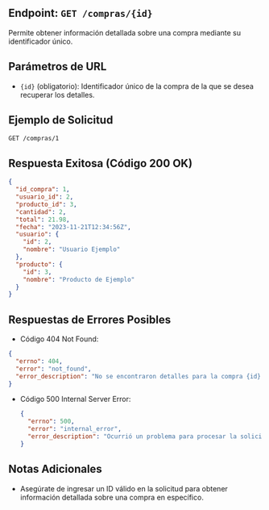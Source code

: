 ##  Endpoint: `GET /compras/{id}`

Permite obtener información detallada sobre una compra mediante su identificador único.

## Parámetros de URL
- `{id}` (obligatorio): Identificador único de la compra de la que se desea recuperar los detalles.

## Ejemplo de Solicitud
```http
GET /compras/1

```

## Respuesta Exitosa (Código 200 OK)
```json
{
  "id_compra": 1,
  "usuario_id": 2,
  "producto_id": 3,
  "cantidad": 2,
  "total": 21.98,
  "fecha": "2023-11-21T12:34:56Z",
  "usuario": {
    "id": 2,
    "nombre": "Usuario Ejemplo"
  },
  "producto": {
    "id": 3,
    "nombre": "Producto de Ejemplo"
  }
}

```
## Respuestas de Errores Posibles
- Código 404 Not Found:

```json
{
  "errno": 404,
  "error": "not_found",
  "error_description": "No se encontraron detalles para la compra {id}."
}
```

- Código 500 Internal Server Error:
  ```json
  {
    "errno": 500,
    "error": "internal_error",
    "error_description": "Ocurrió un problema para procesar la solicitud"
  }
  ``` 

## Notas Adicionales

- Asegúrate de ingresar un ID válido en la solicitud para obtener información detallada sobre una compra en específico.